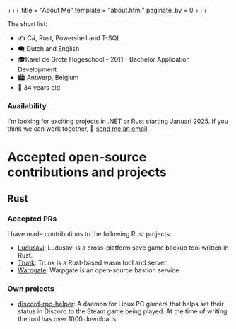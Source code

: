 +++
title = "About Me"
template = "about.html"
paginate_by = 0
+++

The short list:

* ✍️ C#, Rust, Powershell and T-SQL
* 🗨️ Dutch and English
* 🎓Karel de Grote Hogeschool - 2011 - Bachelor Application Development
* 🏙️ Antwerp, Belgium
* 🎂 34 years old

### Availability 

I'm looking for exciting projects in .NET or Rust starting Januari 2025. If you think we can work together, 📨 <a onclick="contactMail()" href="#">send me an email</a>.

<script type="text/javascript">
function contactMail() {
    const w = window;
    const a = "d29ya3dpdGh1c0B2ZGFhLndlYnNpdGU=";
    w.open("mailto:" + atob(a));
}

</script>

# Accepted open-source contributions and projects
## Rust
### Accepted PRs

I have made contributions to the following Rust projects:

* [Ludusavi](https://github.com/mtkennerly/ludusavi/pull/226): Ludusavi is a cross-platform save game backup tool written in Rust.
* [Trunk](https://github.com/trunk-rs/trunk/pull/615): Trunk is a Rust-based wasm tool and server.
* [Warpgate](https://github.com/warp-tech/warpgate/pull/1055): Warpgate is an open-source bastion service

### Own projects
* [discord-rpc-helper](https://crates.io/crates/discord-rpc-helper): A daemon for Linux PC gamers that helps set their status in Discord to the Steam game being played. At the time of writing the tool has over 1000 downloads.